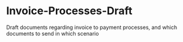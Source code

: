 # Invoice-Processes-Draft
Draft documents regarding invoice to payment processes, and which documents to send in which scenario
